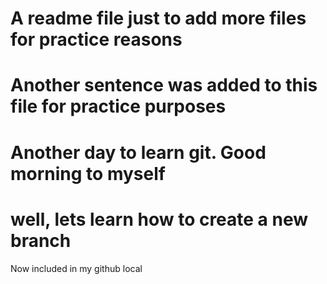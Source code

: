# A readme file just to add more files for practice reasons
# Another sentence was added to this file for practice purposes

# Another day to learn git. Good morning to myself
# well, lets learn how to create a new branch
Now included in my github local
